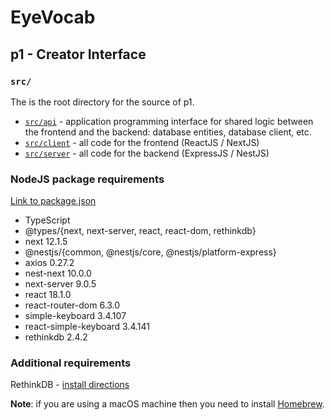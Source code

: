 # EyeVocab
## p1 - Creator Interface
### `src/`

The is the root directory for the source of p1.

* [`src/api`](./api/readme.md) - application programming interface for shared logic between the frontend and the backend: database entities, database client, etc.
* [`src/client`](./client/readme.md) - all code for the frontend (ReactJS / NextJS)
* [`src/server`](./server/) - all code for the backend (ExpressJS / NestJS)

### NodeJS package requirements

[Link to package.json](../package.json)

* TypeScript
* @types/{next, next-server, react, react-dom, rethinkdb}
* next 12.1.5
* @nestjs/{common, @nestjs/core, @nestjs/platform-express}
* axios 0.27.2
* nest-next 10.0.0
* next-server 9.0.5
* react 18.1.0
* react-router-dom 6.3.0
* simple-keyboard 3.4.107
* react-simple-keyboard 3.4.141
* rethinkdb 2.4.2

### Additional requirements

RethinkDB - [install directions](https://rethinkdb.com/docs/install/)

**Note**: if you are using a macOS machine then you need to install [Homebrew](https://brew.sh/).